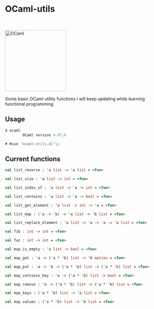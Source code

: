 # OCaml-utils
<br/><br/>
<a href="http://ocaml.org">
  <img src="http://ocaml.org/logo/Colour/PNG/colour-logo.png"
       alt="OCaml"
       width=200px />
</a>
<br/><br/>
Some basic OCaml utility functions I will keep updating while learning functional programming

## Usage
```ocaml
$ ocaml
        OCaml version 4.07.0

# #use "ocaml-utils.ml";;
```

## Current functions

```ocaml
val list_reverse : 'a list -> 'a list = <fun>

val list_size : 'a list -> int = <fun>

val list_index_of : 'a list -> 'a -> int = <fun>

val list_contains : 'a list -> 'a -> bool = <fun>

val list_get_element : 'a list -> int -> 'a = <fun>

val list_map : ('a -> 'b) -> 'a list -> 'b list = <fun>

val list_replace_element : 'a list -> 'a -> 'a -> 'a list = <fun>

val fib : int -> int = <fun>

val fac : int -> int = <fun>

val map_is_empty : 'a list -> bool = <fun>

val map_get : 'a -> ('a * 'b) list -> 'b option = <fun>

val map_put : 'a -> 'b -> ('a * 'b) list -> ('a * 'b) list = <fun>

val map_contains_key : 'a -> ('a * 'b) list -> bool = <fun>

val map_remove : 'a -> ('a * 'b) list -> ('a * 'b) list = <fun>

val map_keys : ('a * 'b) list -> 'a list = <fun>

val map_values : ('a * 'b) list -> 'b list = <fun>


```
